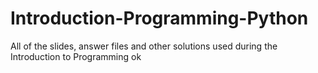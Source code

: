 Introduction-Programming-Python
===============================

All of the slides, answer files and other solutions used during the Introduction to Programming
ok
